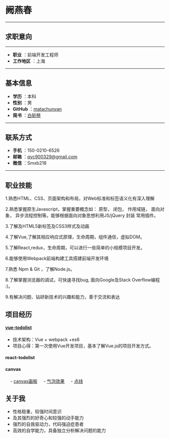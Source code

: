 # 阙燕春
-------------------

## 求职意向
-------------------


 
- **职业** ：前端开发工程师
- **工作地区** ：上海


-------------------



## 基本信息

- **学历** ：本科
- **性别** ：男
- **GitHub** ：[matachunyan](https://github.com/matachunyan)
-  **简书** ：[白斩祭](http://www.jianshu.com/u/dbd7d3dea095)
 
-------------------

## 联系方式
- **手机** ：150-0210-6526
- **邮箱** ：qyc900329@gmail.com
- **微信** ：Smxb218

 -------------------
## 职业技能
1.熟悉HTML、CSS、页面架构和布局，对Web标准和标签语义化有深入理解

2.熟悉掌握原生Javascript，掌握重要概念如： 原型， 闭包， 作用域链， 面向对象， 异步流程控制等。能够根据面向对象思想利用JS/jQuery 封装 常用插件。

3.了解及HTML5新标签及CSS3样式及动画

4.了解Vue,了解其相应响应式原理，生命周期，组件通信，虚拟DOM。

5.了解React,redux，生命周期，可以进行一些简单的小规模项目开发。

6.能够使用Webpack前端构建工具搭建前端开发环境

7.熟悉 Npm & Git ，了解Node.js。

8.了解掌握浏览器的调试，可快速寻找bug, 面向Google及Stack Overflow编程 :)。

9.有解决问题、钻研新技术的兴趣和能力，善于交流和表达

## 项目经历

#### [vue-todolist](https://matachunyan.github.io/vue/page)
- 技术架构：Vue + webpack +es6
- 项目心得：第一次使用Vue开发项目，基本了解Vue.js的项目开发方式。


#### react-todolist

#### canvas
     
     - [canvas画板](https://matachunyan.github.io/canvas/canvas%E7%94%BB%E6%9D%BF)
     - [气泡效果]( https://matachunyan.github.io/canvas/%E6%B0%94%E6%B3%A1)
     - [点线](https://matachunyan.github.io/canvas/%E7%82%B9%E7%BA%BF%E6%95%88%E6%9E%9C)
    
     



## 关于我

* 性格稳重，较强时间意识
* 及其强烈的好奇心和较强的动手能力
* 强烈的自我驱动力，代码强迫症患者
* 高效的自学能力，具备独立分析解决问题的能力

